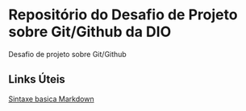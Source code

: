 # Repositório do Desafio de Projeto sobre Git/Github da DIO
Desafio de projeto sobre Git/Github

## Links Úteis
[Sintaxe basica Markdown](https://www.markdownguide.org/basic-syntax/)
